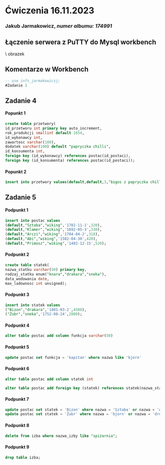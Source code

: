 # Ćwiczenia 16.11.2023
### Jakub Jarmakowicz, _numer albumu: 174991_
## Łączenie serwera z PuTTY do Mysql workbench
\\ obrazek
## Komentarze w Workbench
```sql
-- use infs_jarmakowiczj;
#Zadanie 1
```
## Zadanie 4
#### Popunkt 1
```sql
create table przetwory(
id_przetworu int primary key auto_increment,
rok_produkcji smallint default 1654,
id_wykonawcy int,
zawartosc varchar(100),
dodatek varchar(100) default "papryczka chilli",
id_konsumenta int,
foreign key (id_wykonawcy) references postac(id_postaci),
foreign key (id_konsumenta) references postac(id_postaci));
```
#### Popunkt 2
```sql
insert into przetwory values(default,default,3,"bigos z papryczka chilli",default,3);
```
## Zadanie 5
#### Podpunkt 1
```sql
insert into postac values
(default,"Sztaba","wiking",'1702-11-1',320),
(default,"Klamer","wiking",'1692-05-3',330),
(default,"Arczi","wiking",'1704-04-2',318),
(default,"Abi","wiking",'1502-04-30',420),
(default,"Primosz","wiking",'1402-12-15',520);
```
#### Podpunkt 2
```sql
create table statek(
nazwa_statku varchar(50) primary key,
rodzaj_statku enum("knara","drakara","sneka"),
data_wodowania date,
max_ladownosc int unsigned);
```
#### Podpunkt 3
```sql
insert into statek values
("Bizon","drakara",'1801-03-2',4500),
("Żubr","sneka",'1752-08-24',2800);
```
#### Podpunkt 4
```sql
alter table postac add column funkcja varchar(50)
```
#### Podpunkt 5
```sql
update postac set funkcja = 'kapitan' where nazwa like 'bjorn'
```
#### Podpunkt 6
```sql
alter table postac add column statek int

alter table postac add foreign key (statek) references statek(nazwa_statku)
```
#### Podpunkt 7
```sql
update postac set statek = 'Bizon' where nazwa = 'Sztaba' or nazwa = 'Arczi' or nazwa = 'Klamer' or nazwa = 'Primosz' or nazwa = 'Abi';
update postac set statek = 'Żubr' where nazwa = 'bjorn' or nazwa = 'drozd'
```
#### Podpunkt 8
```sql
delete from izba where nazwa_izby like "spiżarnia";
```
#### Podpunkt 9
```sql
drop table izba;
```

